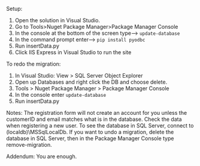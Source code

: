 Setup:
1) Open the solution in Visual Studio.
2) Go to Tools>Nuget Package Manager>Package Manager Console
3) In the console at the bottom of the screen type--> `update-database`
4) In the command prompt enter--> `pip install pyodbc`
5) Run insertData.py
6) Click IIS Express in Visual Studio to run the site

To redo the migration:
1) In Visual Studio: View > SQL Server Object Explorer
2) Open up Databases and right click the DB and choose delete.
3) Tools > Nuget Package Manager > Package Manager Console
4) In the console enter `update-database`
5) Run insertData.py

Notes:
The registration form will not create an account for you unless the customerID and email matches what is in the database. Check the data when registering a new user.
To see the database in SQL Server, connect to (localdb)\MSSqlLocalDb. If you want to undo a migration, delete the database in SQL Server, then in the Package Manager Console type remove-migration.

Addendum:
You are enough.
